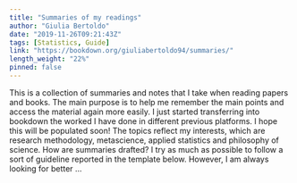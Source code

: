 ```yaml
---
title: "Summaries of my readings"
author: "Giulia Bertoldo"
date: "2019-11-26T09:21:43Z"
tags: [Statistics, Guide]
link: "https://bookdown.org/giuliabertoldo94/summaries/"
length_weight: "22%"
pinned: false
---
```


This is a collection of summaries and notes that I take when reading papers and books. The main purpose is to help me remember the main points and access the material again more easily. I just started transferring into bookdown the worked I have done in different previous platforms. I hope this will be populated soon! The topics reflect my interests, which are research methodology, metascience, applied statistics and philosophy of science. How are summaries drafted? I try as much as possible to follow a sort of guideline reported in the template below. However, I am always looking for better ...
